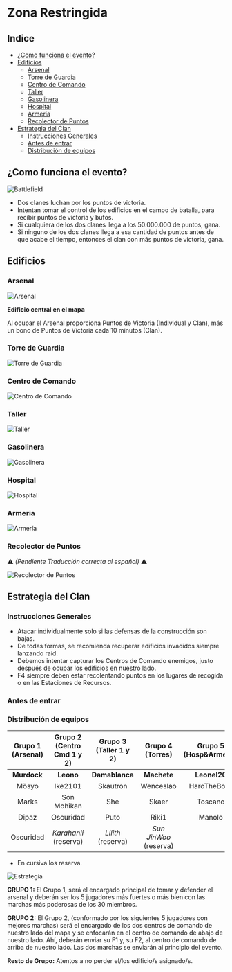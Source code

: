 # Zona Restringida

## Indice
* [¿Como funciona el evento?](#como-funciona-el-evento)
* [Edificios](#edificios)
  * [Arsenal](#arsenal)
  * [Torre de Guardia](#torre-de-guardia)
  * [Centro de Comando](#centro-de-comando)
  * [Taller](#taller)
  * [Gasolinera](#gasolinera)
  * [Hospital](#hospital)
  * [Armería](#armeria)
  * [Recolector de Puntos](#recolector-de-puntos)
* [Estrategia del Clan](#estrategia-del-clan)
  * [Instrucciones Generales](#instrucciones-generales)
  * [Antes de entrar](#antes-de-entrar)
  * [Distribución de equipos](#distribución-de-equipos)

## ¿Como funciona el evento?

![Battlefield](../images/Battlefield.jpeg)

* Dos clanes luchan por los puntos de victoria.
* Intentan tomar el control de los edificios en el campo de batalla, para recibir puntos de victoria y bufos.
* Si cualquiera de los dos clanes llega a los 50.000.000 de puntos, gana.
* Si ninguno de los dos clanes llega a esa cantidad de puntos antes de que acabe el tiempo, entonces el clan con más puntos de victoria, gana.

## Edificios

### Arsenal
![Arsenal](../images/Arsenal)

**Edificio central en el mapa**

Al ocupar el Arsenal proporciona Puntos de Victoria (Individual y Clan), más un bono de Puntos de Victoria cada 10 minutos (Clan).

### Torre de Guardia
![Torre de Guardia](../images/torredeguardia)

### Centro de Comando
![Centro de Comando](../images/commandcenter)

### Taller
![Taller](../images/workshop)

### Gasolinera
![Gasolinera](../images/gasstation)

### Hospital
![Hospital](../images/hospital)


### Armeria
![Armería](../images/armeria)

### Recolector de Puntos
:warning: *(Pendiente Traducción correcta al español)* :warning:

![Recolector de Puntos](../images/supplypoints)

## Estrategia del Clan

### Instrucciones Generales
* Atacar individualmente solo si las defensas de la construcción son bajas.
* De todas formas, se recomienda recuperar edificios invadidos siempre lanzando raid.
* Debemos intentar capturar los Centros de Comando enemigos, justo después de ocupar los edificios en nuestro lado.
* F4 siempre deben estar recolentando puntos en los lugares de recogida o en las Estaciones de Recursos.

### Antes de entrar

### Distribución de equipos

| Grupo 1 (**Arsenal**)| Grupo 2 (**Centro Cmd 1 y 2**)| Grupo 3 (**Taller 1 y 2**)| Grupo 4 (**Torres**)   | Grupo 5 (**Hosp&Armeria**)| Grupo 6 (**Gasolinera**)| 
|:--------------------:|:-----------------------------:|:-------------------------:|:----------------------:|:-------------------------:|:-----------------------:|
| **Murdock**          | **Leono**                     | **Damablanca**            | **Machete**            | **Leonel20**              | **Boss**                |
| Mösyo                | Ike2101                       | Skautron                  | Wenceslao              | HaroTheBoss               | Alckaranlik             |
| Marks                | Son Mohikan                   | She                       | Skaer                  | Toscano                   | Denise                  |
| Dipaz                | Oscuridad                     | Puto                      | Riki1                  | Manolo                    | Harold                  |
| Oscuridad            | _Karahanli_ (reserva)         | _Lilith_ (reserva)        | _Sun JinWoo_ (reserva) |                           |                         |

* En cursiva los reserva.

![Estrategia](../images/Strategy.jpeg)


**GRUPO 1:** El Grupo 1, será el encargado principal de tomar y defender el arsenal y deberán ser los 5
jugadores más fuertes o más bien con las marchas más poderosas de los 30 miembros.

**GRUPO 2:** El Grupo 2, (conformado por los siguientes 5 jugadores con mejores marchas) será el encargado de los dos centros de comando de nuestro lado del mapa y se enfocarán en el centro de comando de abajo de nuestro lado. Ahí, deberán enviar su F1 y, su F2, al centro de comando de arriba de nuestro lado. Las dos marchas se enviarán al principio del evento.

**Resto de Grupo:** Atentos a no perder el/los edificio/s asignado/s.


